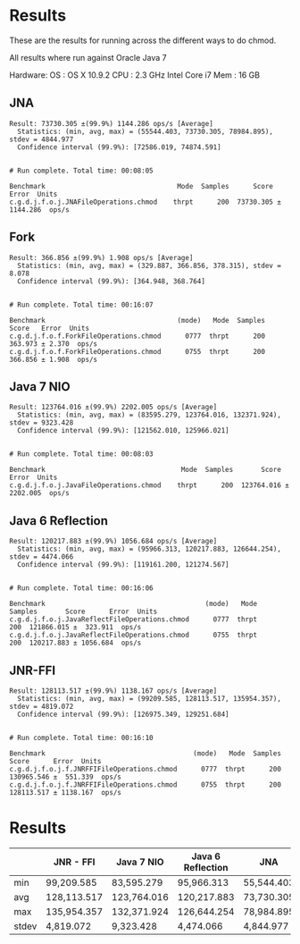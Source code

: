 # Results

These are the results for running across the different ways to do chmod.

All results where run against Oracle Java 7 

Hardware:
OS  : OS X 10.9.2
CPU : 2.3 GHz Intel Core i7
Mem : 16 GB

## JNA

```
Result: 73730.305 ±(99.9%) 1144.286 ops/s [Average]
  Statistics: (min, avg, max) = (55544.403, 73730.305, 78984.895), stdev = 4844.977
  Confidence interval (99.9%): [72586.019, 74874.591]


# Run complete. Total time: 00:08:05

Benchmark                                 Mode  Samples      Score      Error  Units
c.g.d.j.f.o.j.JNAFileOperations.chmod    thrpt      200  73730.305 ± 1144.286  ops/s
```

## Fork

```
Result: 366.856 ±(99.9%) 1.908 ops/s [Average]
  Statistics: (min, avg, max) = (329.887, 366.856, 378.315), stdev = 8.078
  Confidence interval (99.9%): [364.948, 368.764]


# Run complete. Total time: 00:16:07

Benchmark                                 (mode)   Mode  Samples    Score   Error  Units
c.g.d.j.f.o.f.ForkFileOperations.chmod      0777  thrpt      200  363.973 ± 2.370  ops/s
c.g.d.j.f.o.f.ForkFileOperations.chmod      0755  thrpt      200  366.856 ± 1.908  ops/s
```

## Java 7 NIO

```
Result: 123764.016 ±(99.9%) 2202.005 ops/s [Average]
  Statistics: (min, avg, max) = (83595.279, 123764.016, 132371.924), stdev = 9323.428
  Confidence interval (99.9%): [121562.010, 125966.021]


# Run complete. Total time: 00:08:03

Benchmark                                  Mode  Samples       Score      Error  Units
c.g.d.j.f.o.j.JavaFileOperations.chmod    thrpt      200  123764.016 ± 2202.005  ops/s
```

## Java 6 Reflection

```
Result: 120217.883 ±(99.9%) 1056.684 ops/s [Average]
  Statistics: (min, avg, max) = (95966.313, 120217.883, 126644.254), stdev = 4474.066
  Confidence interval (99.9%): [119161.200, 121274.567]


# Run complete. Total time: 00:16:06

Benchmark                                        (mode)   Mode  Samples       Score      Error  Units
c.g.d.j.f.o.j.JavaReflectFileOperations.chmod      0777  thrpt      200  121866.015 ±  323.911  ops/s
c.g.d.j.f.o.j.JavaReflectFileOperations.chmod      0755  thrpt      200  120217.883 ± 1056.684  ops/s
```

## JNR-FFI

```
Result: 128113.517 ±(99.9%) 1138.167 ops/s [Average]
  Statistics: (min, avg, max) = (99209.585, 128113.517, 135954.357), stdev = 4819.072
  Confidence interval (99.9%): [126975.349, 129251.684]


# Run complete. Total time: 00:16:10

Benchmark                                     (mode)   Mode  Samples       Score      Error  Units
c.g.d.j.f.o.j.f.JNRFFIFileOperations.chmod      0777  thrpt      200  130965.546 ±  551.339  ops/s
c.g.d.j.f.o.j.f.JNRFFIFileOperations.chmod      0755  thrpt      200  128113.517 ± 1138.167  ops/s
```

# Results

|       | JNR - FFI   | Java 7 NIO  | Java 6 Reflection | JNA        | Fork    |
|-------|-------------|-------------|-------------------|------------|---------|
| min   |  99,209.585 |  83,595.279 |  95,966.313       | 55,544.403 | 329.887 |
| avg   | 128,113.517 | 123,764.016 | 120,217.883       | 73,730.305 | 366.856 |
| max   | 135,954.357 | 132,371.924 | 126,644.254       | 78,984.895 | 378.315 |
| stdev |   4,819.072 |   9,323.428 |   4,474.066       |  4,844.977 |   8.078 |
